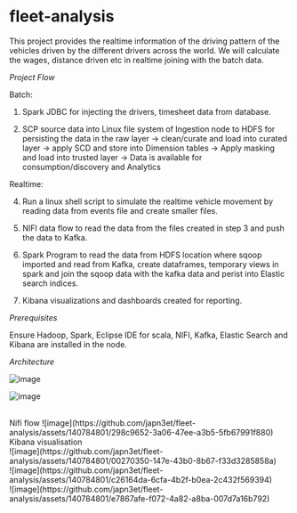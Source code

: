 # fleet-analysis
This project provides the realtime information of the driving pattern of the vehicles driven by the different drivers across the world. We will calculate the wages, distance driven etc in realtime joining with the batch data.

*Project Flow*

Batch:<br />

1. Spark JDBC for injecting the drivers, timesheet data from database.<br />

2. SCP source data into Linux file system of Ingestion node to HDFS for persisting the data in the raw
layer -> clean/curate and load into curated layer -> apply SCD and store into Dimension tables -> Apply
masking and load into trusted layer -> Data is available for consumption/discovery and Analytics<br />

Realtime:<br />

4. Run a linux shell script to simulate the realtime vehicle movement by reading data from events file
and create smaller files.<br />

5. NIFI data flow to read the data from the files created in step 3 and push the data to Kafka.<br />

6. Spark Program to read the data from HDFS location where sqoop imported and read from Kafka,
create dataframes, temporary views in spark and join the sqoop data with the kafka data and perist
into Elastic search indices.<br />

7. Kibana visualizations and dashboards created for reporting.<br />

*Prerequisites*<br />

Ensure Hadoop, Spark, Eclipse IDE for scala, NIFI, Kafka, Elastic Search and Kibana are installed in the
node.

*Architecture*

![image](https://github.com/japn3et/fleet-analysis/assets/140784801/ed66ebd2-a17c-482b-a4d8-8cc0b78c1688)
<br />

![image](https://github.com/japn3et/fleet-analysis/assets/140784801/5f3c3521-8476-4a76-b5fd-50ea801e4bf6)
<br />


<br />
Nifi flow
![image](https://github.com/japn3et/fleet-analysis/assets/140784801/298c9652-3a06-47ee-a3b5-5fb67991f880)

<br /> 
Kibana visualisation
<br />
![image](https://github.com/japn3et/fleet-analysis/assets/140784801/00270350-147e-43b0-8b67-f33d3285858a)
<br />
![image](https://github.com/japn3et/fleet-analysis/assets/140784801/c26164da-6cfa-4b2f-b0ea-2c432f569394)
<br />
![image](https://github.com/japn3et/fleet-analysis/assets/140784801/e7867afe-f072-4a82-a8ba-007d7a16b792)

